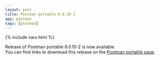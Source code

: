 ```yaml
---
layout: post
title: Postman portable 6.0.10-2
app: postman
tags: [postman]
---
```

{% include vars.html %}

Release of Postman portable 6.0.10-2 is now available.<br />
You can find links to download this release on the [Postman portable page](/app/postman-portable).